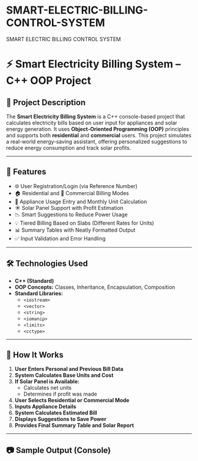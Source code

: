 # SMART-ELECTRIC-BILLING-CONTROL-SYSTEM
SMART ELECTRIC BILLING CONTROL SYSTEM
# ⚡ Smart Electricity Billing System – C++ OOP Project

## 📝 Project Description

The **Smart Electricity Billing System** is a C++ console-based project that calculates electricity bills based on user input for appliances and solar energy generation. It uses **Object-Oriented Programming (OOP)** principles and supports both **residential** and **commercial** users. This project simulates a real-world energy-saving assistant, offering personalized suggestions to reduce energy consumption and track solar profits.

---

## 🚀 Features

- 🌐 User Registration/Login (via Reference Number)
- 🏠 Residential and 🏢 Commercial Billing Modes
- 🔋 Appliance Usage Entry and Monthly Unit Calculation
- ☀️ Solar Panel Support with Profit Estimation
- 📉 Smart Suggestions to Reduce Power Usage
- 💡 Tiered Billing Based on Slabs (Different Rates for Units)
- 📊 Summary Tables with Neatly Formatted Output
- ✅ Input Validation and Error Handling

---

## 🛠 Technologies Used

- **C++ (Standard)**  
- **OOP Concepts:** Classes, Inheritance, Encapsulation, Composition  
- **Standard Libraries:**  
  - `<iostream>`  
  - `<vector>`  
  - `<string>`  
  - `<iomanip>`  
  - `<limits>`  
  - `<cctype>`

---

## 🔄 How It Works

1. **User Enters Personal and Previous Bill Data**
2. **System Calculates Base Units and Cost**
3. **If Solar Panel is Available:**
   - Calculates net units
   - Determines if profit was made
4. **User Selects Residential or Commercial Mode**
5. **Inputs Appliance Details**
6. **System Calculates Estimated Bill**
7. **Displays Suggestions to Save Power**
8. **Provides Final Summary Table and Solar Report**

---

## 📷 Sample Output (Console)

